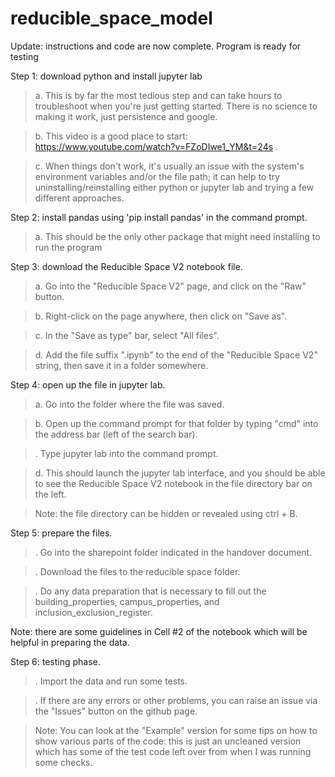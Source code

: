 # reducible_space_model

Update: instructions and code are now complete. Program is ready for testing

Step 1: download python and install jupyter lab
>a. This is by far the most tedious step and can take hours to troubleshoot when you're just getting started. There is no science to making it work, just persistence and google.

> b. This video is a good place to start: https://www.youtube.com/watch?v=FZoDIwe1_YM&t=24s .

> c. When things don't work, it's usually an issue with the system's environment variables and/or the file path; it can help to try uninstalling/reinstalling either python or jupyter lab and trying a few different approaches.

Step 2: install pandas using 'pip install pandas' in the command prompt.

>a. This should be the only other package that might need installing to run the program

Step 3: download the Reducible Space V2 notebook file.

>a. Go into the "Reducible Space V2" page, and click on the "Raw" button.

>b. Right-click on the page anywhere, then click on "Save as".

>c. In the "Save as type" bar, select "All files".

>d. Add the file suffix ".ipynb" to the end of the "Reducible Space V2" string, then save it in a folder somewhere.

Step 4: open up the file in jupyter lab.

>a. Go into the folder where the file was saved.

>b. Open up the command prompt for that folder by typing "cmd" into the address bar (left of the search bar).

>. Type jupyter lab into the command prompt.

>d. This should launch the jupyter lab interface, and you should be able to see the Reducible Space V2 notebook in the file directory bar on the left.

>Note: the file directory can be hidden or revealed using ctrl + B.

Step 5: prepare the files.

>. Go into the sharepoint folder indicated in the handover document.

>. Download the files to the reducible space folder.

>. Do any data preparation that is necessary to fill out the building_properties, campus_properties, and inclusion_exclusion_register.

Note: there are some guidelines in Cell #2 of the notebook which will be helpful in preparing the data.


Step 6: testing phase.

>. Import the data and run some tests.

>. If there are any errors or other problems, you can raise an issue via the "Issues" button on the github page.

>Note: You can look at the "Example" version for some tips on how to show various parts of the code: this is just an uncleaned version which has some of the test code left over from when I was running some checks.
